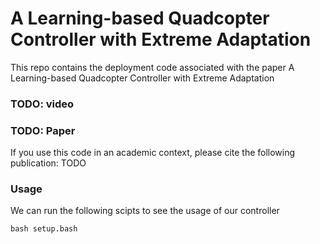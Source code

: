 # A Learning-based Quadcopter Controller with Extreme Adaptation
This repo contains the deployment code associated with the paper A Learning-based Quadcopter Controller with Extreme Adaptation
### TODO: video

### TODO: Paper

If you use this code in an academic context, please cite the following publication: TODO


### Usage

We can run the following scipts to see the usage of our controller
```
bash setup.bash
```